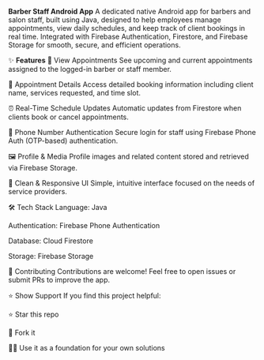 **Barber Staff Android App**
A dedicated native Android app for barbers and salon staff,
built using Java, designed to help employees manage appointments,
view daily schedules, and keep track of client bookings in real time.
Integrated with Firebase Authentication, Firestore, and Firebase Storage for smooth, secure, and efficient operations.

✨ **Features**
📅 View Appointments
See upcoming and current appointments assigned to the logged-in barber or staff member.

🧾 Appointment Details
Access detailed booking information including client name, services requested, and time slot.

⏰ Real-Time Schedule Updates
Automatic updates from Firestore when clients book or cancel appointments.

🔐 Phone Number Authentication
Secure login for staff using Firebase Phone Auth (OTP-based) authentication.

🖼️ Profile & Media
Profile images and related content stored and retrieved via Firebase Storage.

🚀 Clean & Responsive UI
Simple, intuitive interface focused on the needs of service providers.

🛠️ Tech Stack
Language: Java

Authentication: Firebase Phone Authentication

Database: Cloud Firestore

Storage: Firebase Storage

🤝 Contributing
Contributions are welcome! Feel free to open issues or submit PRs to improve the app.

⭐ Show Support
If you find this project helpful:

⭐ Star this repo

🍴 Fork it

🧑‍💻 Use it as a foundation for your own solutions
